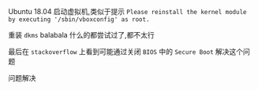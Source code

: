 
Ubuntu 18.04 启动虚拟机,类似于提示 `Please reinstall the kernel module by executing '/sbin/vboxconfig' as root.`

重装 `dkms` balabala 什么的都尝试过了,都不太行

最后在 `stackoverflow` 上看到可能通过关闭 `BIOS` 中的 `Secure Boot` 解决这个问题

问题解决